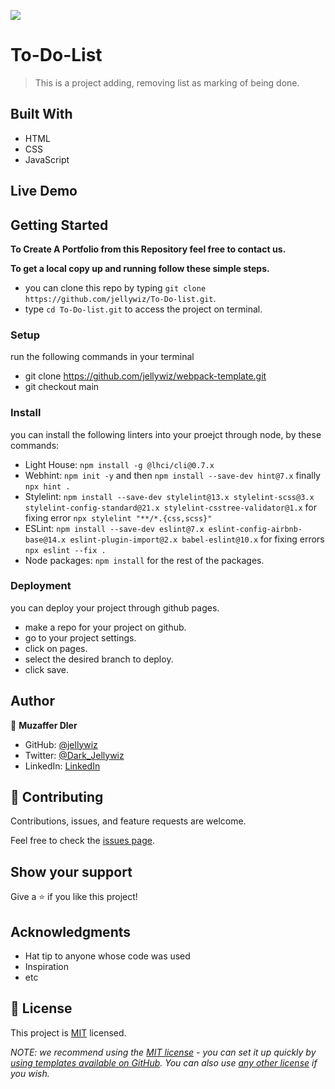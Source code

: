 ![](https://img.shields.io/badge/Microverse-blueviolet)

# To-Do-List

> This is a project adding, removing list as marking of being done.

## Built With

- HTML
- CSS
- JavaScript

## Live Demo

<!-- [Click Here](https://jellywiz.github.io/Awesome-Books-Solo/) -->

## Getting Started

**To Create A Portfolio from this Repository feel free to contact us.**

**To get a local copy up and running follow these simple steps.**

- you can clone this repo by typing `git clone https://github.com/jellywiz/To-Do-list.git`.
- type `cd To-Do-list.git` to access the project on terminal.

### Setup

run the following commands in your terminal

- git clone https://github.com/jellywiz/webpack-template.git
- git checkout main

### Install

you can install the following linters into your proejct through node, by these commands:

- Light House: `npm install -g @lhci/cli@0.7.x`
- Webhint: `npm init -y` and then `npm install --save-dev hint@7.x` finally `npx hint .`
- Stylelint: `npm install --save-dev stylelint@13.x stylelint-scss@3.x stylelint-config-standard@21.x stylelint-csstree-validator@1.x` for fixing error `npx stylelint "**/*.{css,scss}"`
- ESLint: `npm install --save-dev eslint@7.x eslint-config-airbnb-base@14.x eslint-plugin-import@2.x babel-eslint@10.x` for fixing errors `npx eslint --fix .`
- Node packages: `npm install` for the rest of the packages.

### Deployment

you can deploy your project through github pages.

- make a repo for your project on github.
- go to your project settings.
- click on pages.
- select the desired branch to deploy.
- click save.

## Author

👤 **Muzaffer Dler**

- GitHub: [@jellywiz](https://github.com/jellywiz)
- Twitter: [@Dark_Jellywiz](https://twitter.com/Dark_JellyWiz)
- LinkedIn: [LinkedIn](https://www.linkedin.com/in/muzaffer-dler-473484205/)

## 🤝 Contributing

Contributions, issues, and feature requests are welcome.

Feel free to check the [issues page](../../issues/).

## Show your support

Give a ⭐️ if you like this project!

## Acknowledgments

- Hat tip to anyone whose code was used
- Inspiration
- etc

## 📝 License

This project is [MIT](./LICENSE) licensed.

_NOTE: we recommend using the [MIT license](https://choosealicense.com/licenses/mit/) - you can set it up quickly by [using templates available on GitHub](https://docs.github.com/en/communities/setting-up-your-project-for-healthy-contributions/adding-a-license-to-a-repository). You can also use [any other license](https://choosealicense.com/licenses/) if you wish._
